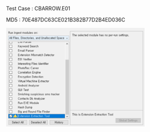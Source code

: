 Test Case : CBARROW.E01

MD5 : 70E487DC63CE021B382B77D2B4ED036C

<img src="images/1.png" width="75%">